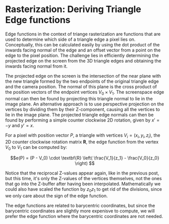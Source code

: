 # Rasterization: Deriving Triangle Edge functions

Edge functions in the context of triange rasterization are functions that are used to determine which side of a triangle edge a pixel lies on.
Conceptually, this can be calculated easily by using the dot product of the inwards facing normal of the edge and an offset vector from a point on the edge to the pixel position.
The challenge lies in efficiently determining the projected edge on the screen from the 3D triangle edges and obtaining the inwards facing normal from it.

The projected edge on the screen is the intersection of the near plane with the new triangle formed by the two endpoints of the original triangle edge and the camera position.
The normal of this plane is the cross product of the position vectors of the endpoint vertices $V_0 \times V_1$.
The screenspace edge normal can then be found by projecting this triangle normal to lie in the image plane.
An alternative approach is to use perspective projection on the vertices by dividing them by their Z-component, causing all the vertices to lie in the image plane.
The projected triangle edge normals can then be found by performing a simple counter clockwise 2D rotation, given by $x' = -y$ and $y' = x$.

For a pixel with position vector $P$, a triangle with vertices $V_i = (x_i, y_i, z_i)$, 
the 2D counter clockwise rotation matrix $\textbf{R}$, the edge function from the vertex $V_0$ to $V_1$ can be computed by:

$$e(P) = (P - V_0) \cdot \textbf{R} \left( \frac{V_1}{z_1} - \frac{V_0}{z_0} \right) $$

Notice that the reciprocal Z-values appear again, like in the previous post, but this time, it's only the Z-values of the vertices themselves, not the ones that go into the Z-buffer after having been interpolated. Mathematically  we could also have scaled the function by $z_0 z_1$ to get rid of the divisions, since we only care about the sign of the edge function.

The edge functions are related to barycentric coordinates, but since the barycentric coordinates are slightly more expenisve to compute, we will prefer the edge function where the barycentric coordinates are not needed.
